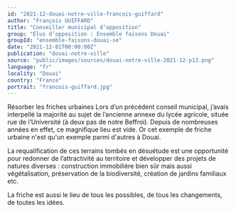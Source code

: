 ```yaml
---
id: "2021-12-douai-notre-ville-francois-guiffard"
author: "François GUIFFARD"
title: "Conseiller municipal d’opposition"
group: "Élus d’opposition : Ensemble faisons Douai"
groupId: "ensemble-faisons-douai-se"
date: "2021-12-01T00:00:00Z"
publication: "douai-notre-ville"
source: "public/images/sources/douai-notre-ville-2021-12-p13.png"
language: "fr"
locality: "Douai"
country: "France"
portrait: "francois-guiffard.jpg"
---
```


Résorber les friches urbaines Lors d’un précédent conseil municipal, j’avais interpellé la majorité au sujet de l’ancienne annexe du lycée agricole, située rue de l’Université (à deux pas de notre Beffroi). Depuis de nombreuses années en effet, ce magnifique lieu est vide. Or cet exemple de friche urbaine n'est qu'un exemple parmi d'autres à Douai.

La requalification de ces terrains tombés en désuétude est une opportunité pour redonner de l’attractivité au territoire et développer des projets de natures diverses : construction immobilière bien sûr mais aussi végétalisation, préservation de la biodiversité, création de jardins familiaux etc.

La friche est aussi le lieu de tous les possibles, de tous les changements, de toutes les idées.
